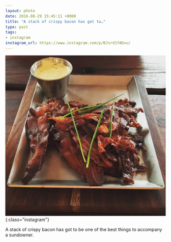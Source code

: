 ```yaml
---
layout: photo
date: 2016-08-29 15:45:11 +0000
title: "A stack of crispy bacon has got to…"
type: post
tags:
- instagram
instagram_url: https://www.instagram.com/p/BJsrd1fADvu/
---
```


![Instagram - BJsrd1fADvu](/img/BJsrd1fADvu.jpg){:class="instagram"}

A stack of crispy bacon has got to be one of the best things to accompany a sundowner.
